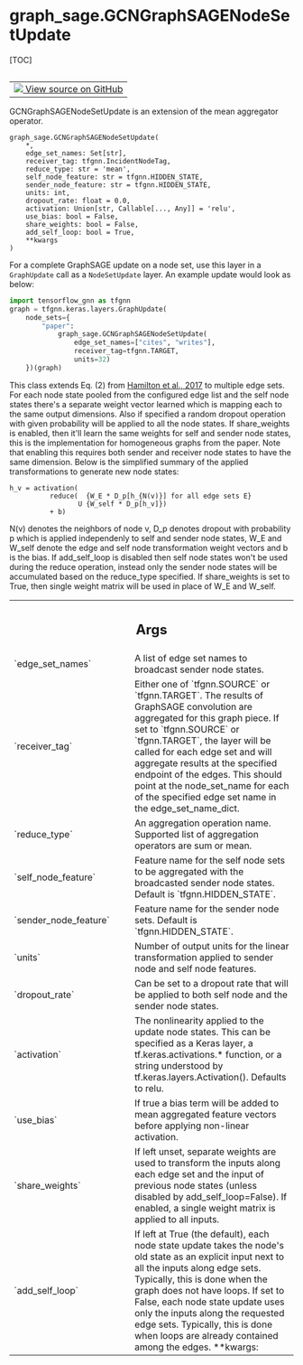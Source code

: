 # graph_sage.GCNGraphSAGENodeSetUpdate

[TOC]

<!-- Insert buttons and diff -->

<table class="tfo-notebook-buttons tfo-api nocontent" align="left">
<td>
  <a target="_blank" href="https://github.com/tensorflow/gnn/tree/master/tensorflow_gnn/models/graph_sage/layers.py#L239-L455">
    <img src="https://www.tensorflow.org/images/GitHub-Mark-32px.png" />
    View source on GitHub
  </a>
</td>
</table>

GCNGraphSAGENodeSetUpdate is an extension of the mean aggregator operator.

<pre class="devsite-click-to-copy prettyprint lang-py tfo-signature-link">
<code>graph_sage.GCNGraphSAGENodeSetUpdate(
    *,
    edge_set_names: Set[str],
    receiver_tag: tfgnn.IncidentNodeTag,
    reduce_type: str = &#x27;mean&#x27;,
    self_node_feature: str = tfgnn.HIDDEN_STATE,
    sender_node_feature: str = tfgnn.HIDDEN_STATE,
    units: int,
    dropout_rate: float = 0.0,
    activation: Union[str, Callable[..., Any]] = &#x27;relu&#x27;,
    use_bias: bool = False,
    share_weights: bool = False,
    add_self_loop: bool = True,
    **kwargs
)
</code></pre>

<!-- Placeholder for "Used in" -->

For a complete GraphSAGE update on a node set, use this layer in a `GraphUpdate`
call as a `NodeSetUpdate` layer. An example update would look as below:

```python
import tensorflow_gnn as tfgnn
graph = tfgnn.keras.layers.GraphUpdate(
    node_sets={
        "paper":
            graph_sage.GCNGraphSAGENodeSetUpdate(
                edge_set_names=["cites", "writes"],
                receiver_tag=tfgnn.TARGET,
                units=32)
    })(graph)
```

This class extends Eq. (2) from
[Hamilton et al., 2017](https://arxiv.org/abs/1706.02216) to multiple edge sets.
For each node state pooled from the configured edge list and the self node
states there's a separate weight vector learned which is mapping each to the
same output dimensions. Also if specified a random dropout operation with given
probability will be applied to all the node states. If share_weights is enabled,
then it'll learn the same weights for self and sender node states, this is the
implementation for homogeneous graphs from the paper. Note that enabling this
requires both sender and receiver node states to have the same dimension. Below
is the simplified summary of the applied transformations to generate new node
states:

```
h_v = activation(
          reduce(  {W_E * D_p[h_{N(v)}] for all edge sets E}
                 U {W_self * D_p[h_v]})
          + b)
```

N(v) denotes the neighbors of node v, D_p denotes dropout with probability p
which is applied independenly to self and sender node states, W_E and W_self
denote the edge and self node transformation weight vectors and b is the bias.
If add_self_loop is disabled then self node states won't be used during the
reduce operation, instead only the sender node states will be accumulated based
on the reduce_type specified. If share_weights is set to True, then single
weight matrix will be used in place of W_E and W_self.

<!-- Tabular view -->
 <table class="responsive fixed orange">
<colgroup><col width="214px"><col></colgroup>
<tr><th colspan="2"><h2 class="add-link">Args</h2></th></tr>

<tr>
<td>
`edge_set_names`
</td>
<td>
A list of edge set names to broadcast sender node states.
</td>
</tr><tr>
<td>
`receiver_tag`
</td>
<td>
Either one of `tfgnn.SOURCE` or `tfgnn.TARGET`. The results
of GraphSAGE convolution are aggregated for this graph piece. If set to
`tfgnn.SOURCE` or `tfgnn.TARGET`, the layer will be called for each edge
set and will aggregate results at the specified endpoint of the edges.
This should point at the node_set_name for each of the specified edge
set name in the edge_set_name_dict.
</td>
</tr><tr>
<td>
`reduce_type`
</td>
<td>
An aggregation operation name. Supported list of aggregation
operators are sum or mean.
</td>
</tr><tr>
<td>
`self_node_feature`
</td>
<td>
Feature name for the self node sets to be aggregated
with the broadcasted sender node states. Default is
`tfgnn.HIDDEN_STATE`.
</td>
</tr><tr>
<td>
`sender_node_feature`
</td>
<td>
Feature name for the sender node sets. Default is
`tfgnn.HIDDEN_STATE`.
</td>
</tr><tr>
<td>
`units`
</td>
<td>
Number of output units for the linear transformation applied to
sender node and self node features.
</td>
</tr><tr>
<td>
`dropout_rate`
</td>
<td>
Can be set to a dropout rate that will be applied to both
self node and the sender node states.
</td>
</tr><tr>
<td>
`activation`
</td>
<td>
The nonlinearity applied to the update node states. This can
be specified as a Keras layer, a tf.keras.activations.* function, or a
string understood by tf.keras.layers.Activation(). Defaults to relu.
</td>
</tr><tr>
<td>
`use_bias`
</td>
<td>
If true a bias term will be added to mean aggregated feature
vectors before applying non-linear activation.
</td>
</tr><tr>
<td>
`share_weights`
</td>
<td>
If left unset, separate weights are used to transform the
inputs along each edge set and the input of previous node states (unless
disabled by add_self_loop=False). If enabled, a single weight matrix is
applied to all inputs.
</td>
</tr><tr>
<td>
`add_self_loop`
</td>
<td>
If left at True (the default), each node state update takes
  the node's old state as an explicit input next to all the inputs along
  edge sets. Typically, this is done when the graph does not have loops.
  If set to False, each node state update uses only the inputs along the
  requested edge sets. Typically, this is done when loops are already
  contained among the edges.
**kwargs:
</td>
</tr>
</table>
